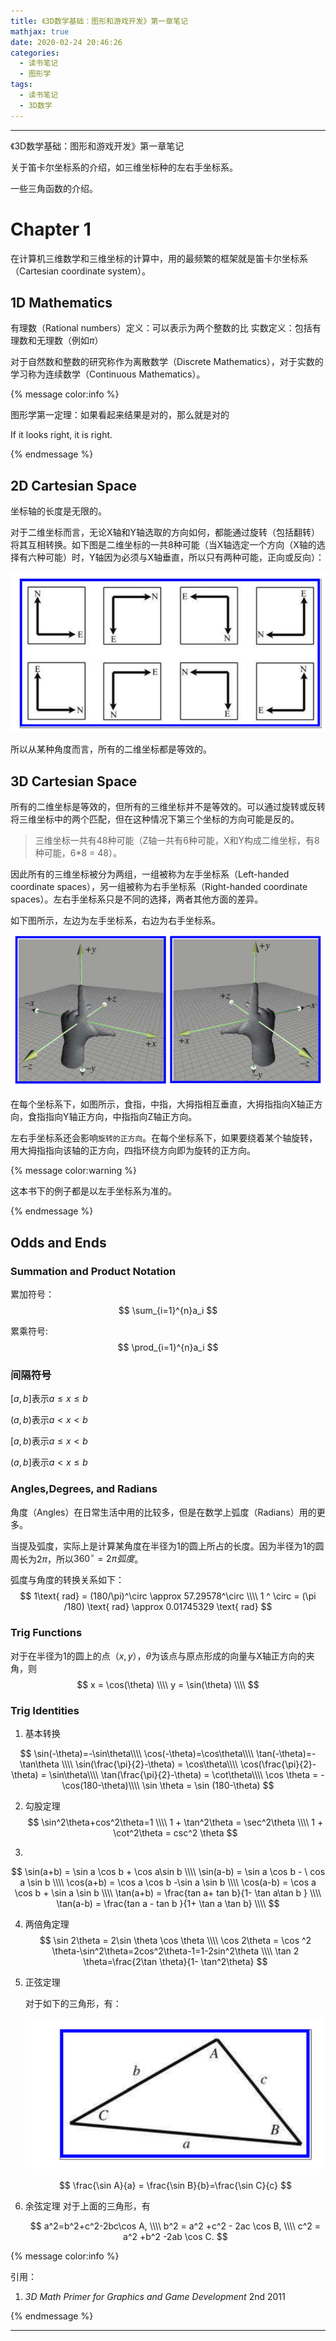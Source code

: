 ```yaml
---
title: 《3D数学基础：图形和游戏开发》第一章笔记
mathjax: true
date: 2020-02-24 20:46:26
categories:
  - 读书笔记
  - 图形学
tags:
  - 读书笔记
  - 3D数学
---
```


***



《3D数学基础：图形和游戏开发》第一章笔记

关于笛卡尔坐标系的介绍，如三维坐标种的左右手坐标系。

一些三角函数的介绍。



<!--more-->

# Chapter 1

在计算机三维数学和三维坐标的计算中，用的最频繁的框架就是笛卡尔坐标系（Cartesian coordinate system）。

## 1D Mathematics

有理数（Rational numbers）定义：可以表示为两个整数的比
实数定义：包括有理数和无理数（例如$\pi$）

对于自然数和整数的研究称作为离散数学（Discrete Mathematics），对于实数的学习称为连续数学（Continuous Mathematics）。

{% message color:info %}

图形学第一定理：如果看起来结果是对的，那么就是对的

If it looks right, it is right.

{% endmessage %}

## 2D Cartesian Space

坐标轴的长度是无限的。

对于二维坐标而言，无论X轴和Y轴选取的方向如何，都能通过旋转（包括翻转）将其互相转换。如下图是二维坐标的一共8种可能（当X轴选定一个方向（X轴的选择有六种可能）时，Y轴因为必须与X轴垂直，所以只有两种可能，正向或反向）：

![二维坐标8种可能性](3DMathPrimerForGraphicsAGameDevelopment-Chapter1-Notes/2020-02-24-19-18-36.png)

所以从某种角度而言，所有的二维坐标都是等效的。

## 3D Cartesian Space

所有的二维坐标是等效的，但所有的三维坐标并不是等效的。可以通过旋转或反转将三维坐标中的两个匹配，但在这种情况下第三个坐标的方向可能是反的。

> 三维坐标一共有48种可能（Z轴一共有6种可能，X和Y构成二维坐标，有8种可能，6*8 = 48）。

因此所有的三维坐标被分为两组，一组被称为左手坐标系（Left-handed coordinate spaces），另一组被称为右手坐标系（Right-handed coordinate spaces）。左右手坐标系只是不同的选择，两者其他方面的差异。

如下图所示，左边为左手坐标系，右边为右手坐标系。

![左手，右手坐标系](3DMathPrimerForGraphicsAGameDevelopment-Chapter1-Notes/2020-02-24-19-28-49.png)

在每个坐标系下，如图所示，食指，中指，大拇指相互垂直，大拇指指向X轴正方向，食指指向Y轴正方向，中指指向Z轴正方向。

左右手坐标系还会影响`旋转的正方向`。在每个坐标系下，如果要绕着某个轴旋转，用大拇指指向该轴的正方向，四指环绕方向即为旋转的正方向。

{% message color:warning %}

这本书下的例子都是以左手坐标系为准的。

{% endmessage %}

## Odds and Ends

### Summation and Product Notation

累加符号：
$$
\sum_{i=1}^{n}a_i
$$


累乘符号:
$$
\prod_{i=1}^{n}a_i
$$



### 间隔符号

$[a,b]$表示$a\leq x\leq b$

$(a,b)$表示$a<x<b$

$[a,b)$表示$a\leq x <b$

$(a,b]$表示$a<x\leq b$

### Angles,Degrees, and Radians

角度（Angles）在日常生活中用的比较多，但是在数学上弧度（Radians）用的更多。

当提及弧度，实际上是计算某角度在半径为1的圆上所占的长度。因为半径为1的圆周长为$2\pi$，所以$360^\circ = 2\pi 弧度$。

弧度与角度的转换关系如下：
$$
1\text{ rad} = (180/\pi)^\circ \approx 57.29578^\circ \\\\
1 ^ \circ = (\pi /180) \text{ rad} \approx 0.01745329 \text{ rad}
$$

### Trig Functions

对于在半径为1的圆上的点$（x,y）$，$\theta$为该点与原点形成的向量与X轴正方向的夹角，则
$$
x = \cos(\theta) \\\\
y = \sin(\theta) \\\\
$$

### Trig Identities

1. 基本转换

$$
\sin(-\theta)=-\sin\theta\\\\
\cos(-\theta)=\cos\theta\\\\
\tan(-\theta)=-\tan\theta \\\\
\sin(\frac{\pi}{2}-\theta) = \cos\theta\\\\
\cos(\frac{\pi}{2}-\theta) = \sin\theta\\\\
\tan(\frac{\pi}{2}-\theta) = \cot\theta\\\\
\cos \theta = -\cos(180-\theta)\\\\
\sin \theta = \sin (180-\theta)
$$

2. 勾股定理
   $$
   \sin^2\theta+cos^2\theta=1 \\\\
   1 + \tan^2\theta = \sec^2\theta \\\\
   1 + \cot^2\theta = csc^2 \theta
   $$

3. 

$$
\sin(a+b) = \sin a \cos b + \cos a\sin b \\\\
\sin(a-b) = \sin a \cos b - \ cos a \sin b \\\\
\cos(a+b) = \cos a \cos b -\sin a \sin b \\\\
\cos(a-b) = \cos a \cos b + \sin a \sin b \\\\
\tan(a+b) = \frac{tan a+ tan b}{1- \tan a\tan b } \\\\
\tan(a-b) = \frac{tan a - tan b }{1+ \tan a \tan b} \\\\
$$



4. 两倍角定理
   $$
   \sin 2\theta = 2\sin \theta \cos \theta \\\\
   \cos 2\theta = \cos ^2 \theta-\sin^2\theta=2cos^2\theta-1=1-2sin^2\theta \\\\
   \tan 2 \theta=\frac{2\tan \theta}{1- \tan^2\theta}
   $$
   

5. 正弦定理

   对于如下的三角形，有：

   ![正弦三角形](3DMathPrimerForGraphicsAGameDevelopment-Chapter1-Notes/2020-02-24-20-37-18.png)

   $$
   \frac{\sin A}{a} = \frac{\sin B}{b}=\frac{\sin C}{c}
   $$
   
6. 余弦定理
   对于上面的三角形，有

   $$
   a^2=b^2+c^2-2bc\cos A, \\\\
   b^2 = a^2 +c^2 - 2ac \cos B, \\\\
   c^2 = a^2 +b^2 -2ab \cos C.
   $$

{% message color:info %}

引用：

1. *3D Math Primer for Graphics and Game Development* 2nd 2011 
   
{% endmessage %}

***